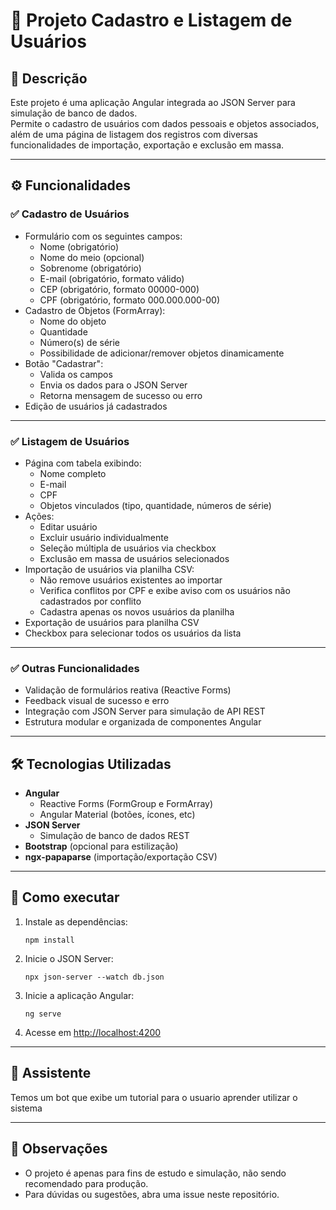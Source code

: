# 📌 Projeto Cadastro e Listagem de Usuários

## 📝 Descrição

Este projeto é uma aplicação Angular integrada ao JSON Server para simulação de banco de dados.  
Permite o cadastro de usuários com dados pessoais e objetos associados, além de uma página de listagem dos registros com diversas funcionalidades de importação, exportação e exclusão em massa.

---

## ⚙️ Funcionalidades

### ✅ Cadastro de Usuários

- Formulário com os seguintes campos:
  - Nome (obrigatório)
  - Nome do meio (opcional)
  - Sobrenome (obrigatório)
  - E-mail (obrigatório, formato válido)
  - CEP (obrigatório, formato 00000-000)
  - CPF (obrigatório, formato 000.000.000-00)
- Cadastro de Objetos (FormArray):
  - Nome do objeto
  - Quantidade
  - Número(s) de série
  - Possibilidade de adicionar/remover objetos dinamicamente
- Botão "Cadastrar":
  - Valida os campos
  - Envia os dados para o JSON Server
  - Retorna mensagem de sucesso ou erro
- Edição de usuários já cadastrados

---

### ✅ Listagem de Usuários

- Página com tabela exibindo:
  - Nome completo
  - E-mail
  - CPF
  - Objetos vinculados (tipo, quantidade, números de série)
- Ações:
  - Editar usuário
  - Excluir usuário individualmente
  - Seleção múltipla de usuários via checkbox
  - Exclusão em massa de usuários selecionados
- Importação de usuários via planilha CSV:
  - Não remove usuários existentes ao importar
  - Verifica conflitos por CPF e exibe aviso com os usuários não cadastrados por conflito
  - Cadastra apenas os novos usuários da planilha
- Exportação de usuários para planilha CSV
- Checkbox para selecionar todos os usuários da lista

---

### ✅ Outras Funcionalidades

- Validação de formulários reativa (Reactive Forms)
- Feedback visual de sucesso e erro
- Integração com JSON Server para simulação de API REST
- Estrutura modular e organizada de componentes Angular

---

## 🛠️ Tecnologias Utilizadas

- **Angular**
  - Reactive Forms (FormGroup e FormArray)
  - Angular Material (botões, ícones, etc)
- **JSON Server**
  - Simulação de banco de dados REST
- **Bootstrap** (opcional para estilização)
- **ngx-papaparse** (importação/exportação CSV)

---

## 🚀 Como executar

1. Instale as dependências:
   ```
   npm install
   ```
2. Inicie o JSON Server:
   ```
   npx json-server --watch db.json
   ```
3. Inicie a aplicação Angular:
   ```
   ng serve
   ```
4. Acesse em [http://localhost:4200](http://localhost:4200)

---

## 🤖 Assistente

Temos um bot que exibe um tutorial para o usuario aprender utilizar o sistema

---

## 📄 Observações

- O projeto é apenas para fins de estudo e simulação, não sendo recomendado para produção.
- Para dúvidas ou sugestões, abra uma issue neste repositório.
